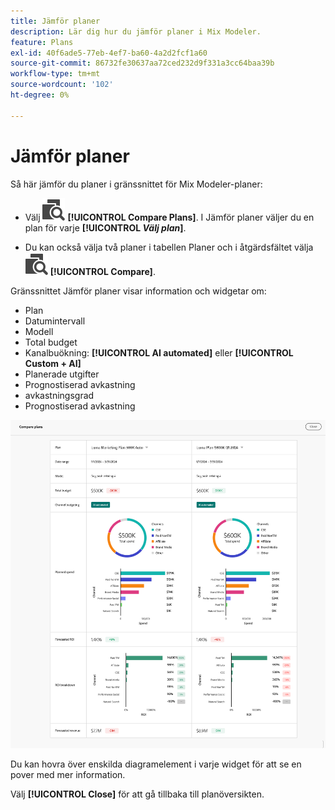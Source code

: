 ```yaml
---
title: Jämför planer
description: Lär dig hur du jämför planer i Mix Modeler.
feature: Plans
exl-id: 40f6ade5-77eb-4ef7-ba60-4a2d2fcf1a60
source-git-commit: 86732fe30637aa72ced232d9f331a3cc64baa39b
workflow-type: tm+mt
source-wordcount: '102'
ht-degree: 0%

---
```


# Jämför planer

Så här jämför du planer i gränssnittet för Mix Modeler-planer:

* Välj ![Jämför](../assets/icons/Compare.svg) **[!UICONTROL Compare Plans]**. I Jämför planer väljer du en plan för varje **[!UICONTROL _Välj plan_]**.

* Du kan också välja två planer i tabellen Planer och i åtgärdsfältet välja ![Jämför](../assets/icons/Compare.svg) **[!UICONTROL Compare]**.

Gränssnittet Jämför planer visar information och widgetar om:

* Plan
* Datumintervall
* Modell
* Total budget
* Kanalbuökning: **[!UICONTROL AI automated]** eller **[!UICONTROL Custom + AI]**
* Planerade utgifter
* Prognostiserad avkastning
* avkastningsgrad
* Prognostiserad avkastning

![Jämför planer](../assets/compare-plans.png)

Du kan hovra över enskilda diagramelement i varje widget för att se en pover med mer information.

Välj **[!UICONTROL Close]** för att gå tillbaka till planöversikten.
